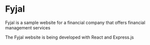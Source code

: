 # Fyjal
Fyjal is a sample website for a financial company that offers financial management services

The Fyjal website is being developed with React and Express.js

